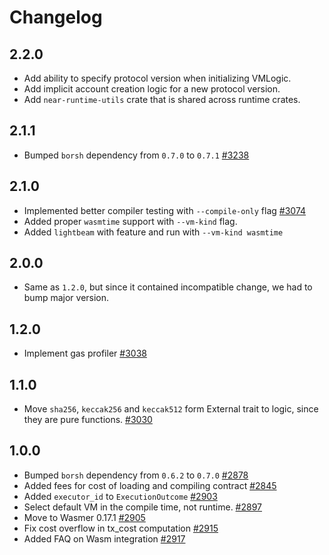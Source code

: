 # Changelog

## 2.2.0

- Add ability to specify protocol version when initializing VMLogic.
- Add implicit account creation logic for a new protocol version.
- Add `near-runtime-utils` crate that is shared across runtime crates.

## 2.1.1

- Bumped `borsh` dependency from `0.7.0` to `0.7.1` [#3238](https://github.com/nearprotocol/nearcore/pull/3238)

## 2.1.0

- Implemented better compiler testing with `--compile-only` flag [#3074](https://github.com/nearprotocol/nearcore/pull/3074)
- Added proper `wasmtime` support with `--vm-kind` flag.
- Added `lightbeam` with feature and run with `--vm-kind wasmtime`

## 2.0.0

- Same as `1.2.0`, but since it contained incompatible change, we had to bump major version.

## 1.2.0

- Implement gas profiler [#3038](https://github.com/nearprotocol/nearcore/pull/3038)

## 1.1.0

- Move `sha256`, `keccak256` and `keccak512` form External trait to logic, since they are pure functions. [#3030](https://github.com/nearprotocol/nearcore/issues/3030)

## 1.0.0

- Bumped `borsh` dependency from `0.6.2` to `0.7.0` [#2878](https://github.com/nearprotocol/nearcore/pull/2878)
- Added fees for cost of loading and compiling contract [#2845](https://github.com/nearprotocol/nearcore/pull/2845)
- Added `executor_id` to `ExecutionOutcome` [#2903](https://github.com/nearprotocol/nearcore/pull/2903)
- Select default VM in the compile time, not runtime. [#2897](https://github.com/nearprotocol/nearcore/pull/2897)
- Move to Wasmer 0.17.1 [#2905](https://github.com/nearprotocol/nearcore/pull/2905)
- Fix cost overflow in tx_cost computation [#2915](https://github.com/nearprotocol/nearcore/pull/2915)
- Added FAQ on Wasm integration [#2917](https://github.com/nearprotocol/nearcore/pull/2917)
